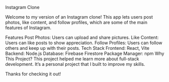 Instagram Clone

Welcome to my version of an Instagram clone!
This app lets users post photos, like content, and follow profiles, which are some of the main features of Instagram.

Features
Post Photos: Users can upload and share pictures.
Like Content: Users can like posts to show appreciation.
Follow Profiles: Users can follow others and keep up with their posts.
Tech Stack
Frontend: React, Vite
Backend: Node.js
Database: Firebase Firestore
Package Manager: npm
Why This Project?
This project helped me learn more about full-stack development. It’s a personal project that I built to improve my skills.

Thanks for checking it out!
